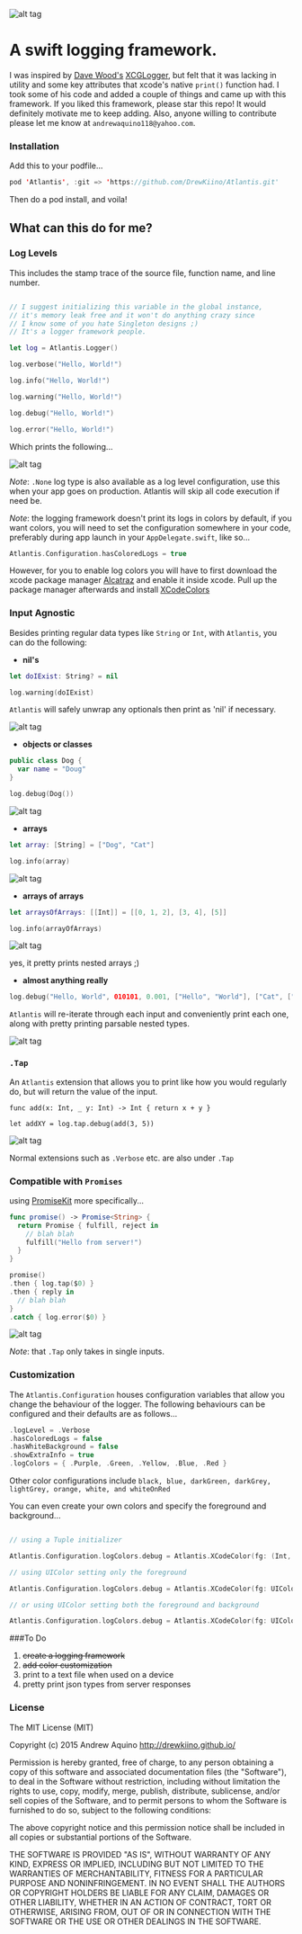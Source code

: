 ![alt tag](https://github.com/DrewKiino/Atlantis/blob/master/Images/atlantis-logo.png?raw=true)

# A swift logging framework.

I was inspired by [Dave Wood's](https://www.cerebralgardens.com/) [XCGLogger](https://github.com/DaveWoodCom/XCGLogger), but felt that it was lacking in utility and some key attributes that xcode's native ```print()``` function had. I took some of his code and added a couple of things and came up with this framework. If you liked this framework, please star this repo! It would definitely motivate me to keep adding. Also, anyone willing to contribute please let me know at ```andrewaquino118@yahoo.com```.

### Installation

Add this to your podfile...

```swift
pod 'Atlantis', :git => 'https://github.com/DrewKiino/Atlantis.git'
```

Then do a pod install, and voila!

## What can this do for me?

###  Log Levels
This includes the stamp trace of the source file, function name, and line number.

```swift

// I suggest initializing this variable in the global instance, 
// it's memory leak free and it won't do anything crazy since 
// I know some of you hate Singleton designs ;) 
// It's a logger framework people.

let log = Atlantis.Logger()

log.verbose("Hello, World!")

log.info("Hello, World!")

log.warning("Hello, World!")

log.debug("Hello, World!")

log.error("Hello, World!")
```

Which prints the following...

![alt tag](https://github.com/DrewKiino/Atlantis/blob/master/Images/log-print-colors.png?raw=true)

*Note*: ```.None``` log type is also available as a log level configuration, use this when your app goes on production. Atlantis will skip all code execution if need be.

*Note*: the logging framework doesn't print its logs in colors by default, if you want colors, you will need to set the configuration somewhere in your code, preferably during app launch in your ```AppDelegate.swift```, like so...

```swift
Atlantis.Configuration.hasColoredLogs = true
```

However, for you to enable log colors you will have to first download the xcode package manager [Alcatraz](http://alcatraz.io/) and enable it inside xcode. Pull up the package manager afterwards and install [XCodeColors](https://github.com/robbiehanson/XcodeColors)

### Input Agnostic

Besides printing regular data types like ```String``` or ```Int```, with ```Atlantis```, you can do the following: 

* **nil's**

```swift
let doIExist: String? = nil

log.warning(doIExist)
```

```Atlantis``` will safely unwrap any optionals then print as 'nil' if necessary.

![alt tag](https://github.com/DrewKiino/Atlantis/blob/master/Images/log-print-nil.png?raw=true)

* **objects or classes**

```swift
public class Dog {
  var name = "Doug"
}

log.debug(Dog())
```

![alt tag](https://github.com/DrewKiino/Atlantis/blob/master/Images/log-print-dog.png?raw=true)

* **arrays**

```swift
let array: [String] = ["Dog", "Cat"]

log.info(array)
```

![alt tag](https://github.com/DrewKiino/Atlantis/blob/master/Images/log-print-array.png?raw=true)

* **arrays of arrays**

```swift
let arraysOfArrays: [[Int]] = [[0, 1, 2], [3, 4], [5]]

log.info(arrayOfArrays)
```

![alt tag](https://github.com/DrewKiino/Atlantis/blob/master/Images/log-print-array-of-arrays.png?raw=true)

yes, it pretty prints nested arrays ;)

* **almost anything really**

```swift
log.debug("Hello, World", 010101, 0.001, ["Hello", "World"], ["Cat", ["Mouse", "Rat"]])
```

```Atlantis``` will re-iterate through each input and conveniently print each one, along with pretty printing parsable nested types.

![alt tag](https://github.com/DrewKiino/Atlantis/blob/master/Images/log-print-agnostic-types.png?raw=true)

### ```.Tap```
An ```Atlantis``` extension that allows you to print like how you would regularly do, but will return the value of the input.

```
func add(x: Int, _ y: Int) -> Int { return x + y }

let addXY = log.tap.debug(add(3, 5))
```

![alt tag](https://github.com/DrewKiino/Atlantis/blob/master/Images/log-tap-print-add.png?raw=true)

Normal extensions such as ```.Verbose``` etc. are also under ```.Tap```

### Compatible with ```Promises```

using [PromiseKit](https://github.com/mxcl/PromiseKit) more specifically...

```swift
func promise() -> Promise<String> {
  return Promise { fulfill, reject in
    // blah blah
    fulfill("Hello from server!")
  }
}

promise()
.then { log.tap($0) }
.then { reply in
  // blah blah
}
.catch { log.error($0) }
```

![alt tag](https://github.com/DrewKiino/Atlantis/blob/master/Images/log-tap-print-promise.png?raw=true)

*Note*: that ```.Tap``` only takes in single inputs.

### Customization

The ```Atlantis.Configuration``` houses configuration variables that allow you change the behaviour of the logger. The following behaviours can be configured and their defaults are as follows...

```swift
.logLevel = .Verbose
.hasColoredLogs = false
.hasWhiteBackground = false
.showExtraInfo = true
.logColors = { .Purple, .Green, .Yellow, .Blue, .Red }
```

Other color configurations include ```black, blue, darkGreen, darkGrey, lightGrey, orange, white, and whiteOnRed```

You can even create your own colors and specify the foreground and background...

```swift

// using a Tuple initializer

Atlantis.Configuration.logColors.debug = Atlantis.XCodeColor(fg: (Int, Int, Int)>, bg: <(Int, Int, Int)>)

// using UIColor setting only the foreground

Atlantis.Configuration.logColors.debug = Atlantis.XCodeColor(fg: UIColor)

// or using UIColor setting both the foreground and background

Atlantis.Configuration.logColors.debug = Atlantis.XCodeColor(fg: UIColor, bg: UIColor)
```

###To Do
1. ~~create a logging framework~~
2. ~~add color customization~~
3. print to a text file when used on a device
4. pretty print json types from server responses

### License
The MIT License (MIT)

Copyright (c) 2015 Andrew Aquino http://drewkiino.github.io/

Permission is hereby granted, free of charge, to any person obtaining a copy
of this software and associated documentation files (the "Software"), to deal
in the Software without restriction, including without limitation the rights
to use, copy, modify, merge, publish, distribute, sublicense, and/or sell
copies of the Software, and to permit persons to whom the Software is
furnished to do so, subject to the following conditions:

The above copyright notice and this permission notice shall be included in all
copies or substantial portions of the Software.

THE SOFTWARE IS PROVIDED "AS IS", WITHOUT WARRANTY OF ANY KIND, EXPRESS OR
IMPLIED, INCLUDING BUT NOT LIMITED TO THE WARRANTIES OF MERCHANTABILITY,
FITNESS FOR A PARTICULAR PURPOSE AND NONINFRINGEMENT. IN NO EVENT SHALL THE
AUTHORS OR COPYRIGHT HOLDERS BE LIABLE FOR ANY CLAIM, DAMAGES OR OTHER
LIABILITY, WHETHER IN AN ACTION OF CONTRACT, TORT OR OTHERWISE, ARISING FROM,
OUT OF OR IN CONNECTION WITH THE SOFTWARE OR THE USE OR OTHER DEALINGS IN THE
SOFTWARE.